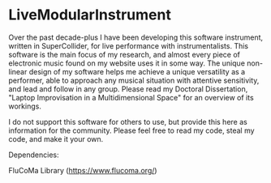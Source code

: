 # LiveModularInstrument

Over the past decade-plus I have been developing this software instrument, written in SuperCollider, for live performance with instrumentalists. This software is the main focus of my research, and almost every piece of electronic music found on my website uses it in some way. The unique non-linear design of my software helps me achieve a unique versatility as a performer, able to approach any musical situation with attentive sensitivity, and lead and follow in any group. Please read my Doctoral Dissertation, "Laptop Improvisation in a Multidimensional Space" for an overview of its workings.

I do not support this software for others to use, but provide this here as information for the community. Please feel free to read my code, steal my code, and make it your own.

Dependencies:

FluCoMa Library (https://www.flucoma.org/)
